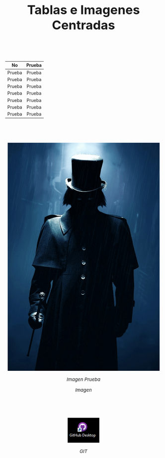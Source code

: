 <h1 style="font-size: 40px; font-weight: bold; text-align: center"> Tablas e Imagenes Centradas </h1>

<br><br><br>

<div align="center">

| No  |  Prueba  |
| :-: | :-:| 
| Prueba | Prueba |
| Prueba | Prueba |
| Prueba | Prueba |
| Prueba | Prueba |
| Prueba | Prueba |
| Prueba | Prueba |
| Prueba | Prueba |

</div>


<br><br><br>

<div style="text-align: center;">

![Imagen Prueba](./Images/ImageEj.png)

</div>

<p align="center" style="font-size: 15px; font-style: italic; ">Imagen Prueba</p>

<p align="center" style="font-size: 15px; font-style: italic;">Imagen</p>

<br>
<br>
<br>


<div style="text-align: center;">

![Imagen 1.1. Barra de Navegación luego de haber iniciado sesión.](./Images/EjGit.png)

</div>

<p align="center" style="font-size: 15px; font-style: italic;">GIT</p>
